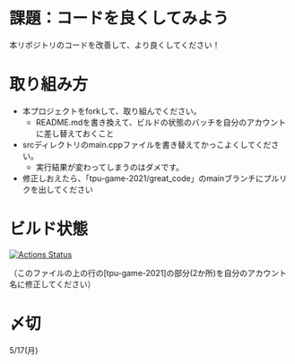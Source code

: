 # 課題：コードを良くしてみよう
本リポジトリのコードを改善して、より良くしてください！

# 取り組み方
* 本プロジェクトをforkして、取り組んでください。
  * README.mdを書き換えて、ビルドの状態のバッチを自分のアカウントに差し替えておくこと
* srcディレクトリのmain.cppファイルを書き替えてかっこよくしてください。
  * 実行結果が変わってしまうのはダメです。
* 修正しおえたら、「tpu-game-2021/great_code」のmainブランチにプルリクを出してください

# ビルド状態
[![Actions Status](https://github.com/tpu-game-2021/great_code/actions/workflows/msbuild.yml/badge.svg)](https://github.com/tpu-game-2021/great_code/actions/workflows/msbuild.yml)

（このファイルの上の行の[tpu-game-2021]の部分(2か所)を自分のアカウント名に修正してください）


# 〆切
5/17(月)
